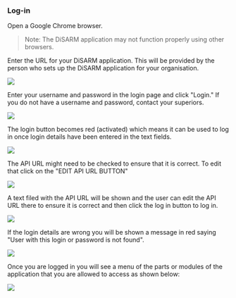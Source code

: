 ### **Log-in**

Open a Google Chrome browser.

> Note: The DiSARM application may not function properly using other browsers.

Enter the URL for your DiSARM application. This will be provided by the person who sets up the DiSARM application for your organisation.

![](../.gitbook/assets/app-image115.png)

Enter your username and password in the login page and click "Login." If you do not have a username and password, contact your superiors.

![](../.gitbook/assets/userpass.png)

The login button becomes red \(activated\) which means it can be used to log in once login details have been entered in the text fields.

![](../.gitbook/assets/loginButton.png)

The API URL might need to be checked to ensure that it is correct. To edit that click on the "EDIT API URL BUTTON"

![](../.gitbook/assets/APIbutton.png)

A text filed with the API URL will be shown and the user can edit the API URL there to ensure it is correct and then click the log in button to log in.

![](../.gitbook/assets/API.png)

If the login details are wrong you will be shown a message in red saying "User with this login or password is not found".

![](../.gitbook/assets/app-image18.png)

Once you are logged in you will see a menu of the parts or modules of the application that you are allowed to access as shown below:

![](../.gitbook/assets/app-image113.jpg)